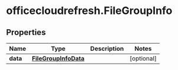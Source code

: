 # officecloudrefresh.FileGroupInfo

## Properties

Name | Type | Description | Notes
------------ | ------------- | ------------- | -------------
**data** | [**FileGroupInfoData**](FileGroupInfoData.md) |  | [optional] 


